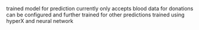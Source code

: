 trained model for prediction
currently only accepts blood data for donations
can be configured and further trained for other predictions
trained using hyperX and neural network
